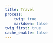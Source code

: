 ```yaml
---
title: Travel
process:
    twig: true
    markdown: false
twig_first: true
cache_enable: false
---
```


